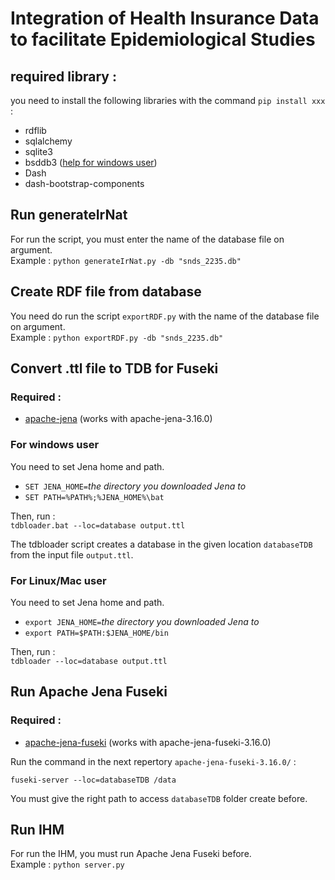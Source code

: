 # Integration of Health Insurance Data to facilitate Epidemiological Studies

## required library :
you need to install the following libraries with the command `pip install xxx` :
* rdflib
* sqlalchemy
* sqlite3
* bsddb3 ([help for windows user](https://stackoverflow.com/questions/33714698/installing-bsddb3-6-1-1-in-windows-filenotfounderror-db-include-db-h))
* Dash
* dash-bootstrap-components

## Run generateIrNat
For run the script, you must enter the name of the database file on argument.  
Example : `python generateIrNat.py -db "snds_2235.db"`

## Create RDF file from database
You need do run the script `exportRDF.py` with the name of the database file on argument.  
Example : `python exportRDF.py -db "snds_2235.db"`

## Convert .ttl file to TDB for Fuseki

### Required : 
* [apache-jena](https://jena.apache.org/download/index.cgi) (works with apache-jena-3.16.0)

### For windows user
You need to set Jena home and path.
* `SET JENA_HOME=`*the directory you downloaded Jena to*
* `SET PATH=%PATH%;%JENA_HOME%\bat`

Then, run :  
`tdbloader.bat --loc=database output.ttl`

The tdbloader script creates a database in the given location `databaseTDB` from the input file `output.ttl`.

### For Linux/Mac user
You need to set Jena home and path.
* `export JENA_HOME=`*the directory you downloaded Jena to*
* `export PATH=$PATH:$JENA_HOME/bin`

Then, run :  
`tdbloader --loc=database output.ttl`

## Run Apache Jena Fuseki

### Required : 
* [apache-jena-fuseki](https://jena.apache.org/download/index.cgi) (works with apache-jena-fuseki-3.16.0)

Run the command in the next repertory `apache-jena-fuseki-3.16.0/` :

`fuseki-server --loc=databaseTDB /data`

You must give the right path to access `databaseTDB` folder create before.

## Run IHM

For run the IHM, you must run Apache Jena Fuseki before.  
Example : `python server.py`
